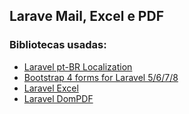 ## Larave Mail, Excel e PDF

### Bibliotecas usadas:
* [Laravel pt-BR Localization](https://github.com/lucascudo/laravel-pt-BR-localization)
* [Bootstrap 4 forms for Laravel 5/6/7/8](https://github.com/netojose/laravel-bootstrap-4-forms)
* [Laravel Excel](https://laravel-excel.com/)
* [Laravel DomPDF](https://github.com/barryvdh/laravel-dompdf)
